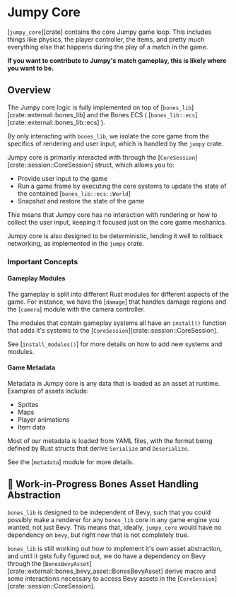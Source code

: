 # Jumpy Core

[`jumpy_core`][crate] contains the core Jumpy game loop. This includes things like physics, the
player controller, the items, and pretty much everything else that happens during the play of a
match in the game.

**If you want to contribute to Jumpy's match gameplay, this is likely where you want to be.**

## Overview

The Jumpy core logic is fully implemented on top of [`bones_lib`][crate::external::bones_lib]
and the Bones ECS ( [`bones_lib::ecs`][crate::external::bones_lib::ecs] ).

By only interacting with `bones_lib`, we isolate the core game from the specifics of rendering and
user input, which is handled by the `jumpy` crate.

Jumpy core is primarily interacted with through the [`CoreSession`][crate::session::CoreSession]
struct, which allows you to:

- Provide user input to the game
- Run a game frame by executing the core systems to update the state of the contained
  [`bones_lib::ecs::World`]
- Snapshot and restore the state of the game

This means that Jumpy core has no interaction with rendering or how to collect the user input,
keeping it focused just on the core game mechanics.

Jumpy core is also designed to be deterministic, lending it well to rollback networking, as implemented in the `jumpy` crate.

### Important Concepts

#### Gameplay Modules

The gameplay is split into different Rust modules for different aspects of the game. For instance,
we have the [`damage`] that handles damage regions and the [`camera`] module with the camera
controller.

The modules that contain gameplay systems all have an `install()` function that adds it's systems to
the [`CoreSession`][crate::session::CoreSession].

See [`install_modules()`] for more details on how to add new systems and modules.

#### Game Metadata

Metadata in Jumpy core is any data that is loaded as an asset at runtime. Examples of assets
include:

- Sprites
- Maps
- Player animations
- Item data

Most of our metadata is loaded from YAML files, with the format being defined by Rust structs that
derive `Serialize` and `Deserialize`.

See the [`metadata`] module for more details.

## 🚧 Work-in-Progress Bones Asset Handling Abstraction

`bones_lib` is designed to be independent of Bevy, such that you could possibly make a renderer for any `bones_lib` core in any game engine you wanted, not just Bevy. This means that, ideally, `jumpy_core` would have no dependency on `bevy`, but right now that is not completely true.

`bones_lib` is still working out how to implement it's own asset abstraction, and until it gets
fully figured out, we do have a dependency on Bevy through the
[`BonesBevyAsset`][crate::external::bones_bevy_asset::BonesBevyAsset] derive macro and some
interactions necessary to access Bevy assets in the [`CoreSession`][crate::session::CoreSession].
